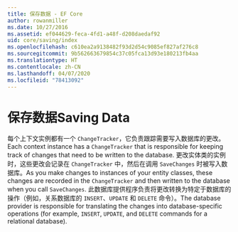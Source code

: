 ```yaml
---
title: 保存数据 - EF Core
author: rowanmiller
ms.date: 10/27/2016
ms.assetid: ef044629-feca-4fd1-a48f-d208daedaf92
uid: core/saving/index
ms.openlocfilehash: c610ea2a9138482f93d2d54c9085ef827af276c8
ms.sourcegitcommit: 9b562663679854c37c05fca13d93e180213fb4aa
ms.translationtype: HT
ms.contentlocale: zh-CN
ms.lasthandoff: 04/07/2020
ms.locfileid: "78413092"
---
```

# <a name="saving-data"></a><span data-ttu-id="3e72e-102">保存数据</span><span class="sxs-lookup"><span data-stu-id="3e72e-102">Saving Data</span></span>

<span data-ttu-id="3e72e-103">每个上下文实例都有一个 `ChangeTracker`，它负责跟踪需要写入数据库的更改。</span><span class="sxs-lookup"><span data-stu-id="3e72e-103">Each context instance has a `ChangeTracker` that is responsible for keeping track of changes that need to be written to the database.</span></span> <span data-ttu-id="3e72e-104">更改实体类的实例时，这些更改会记录在 `ChangeTracker` 中，然后在调用 `SaveChanges` 时被写入数据库。</span><span class="sxs-lookup"><span data-stu-id="3e72e-104">As you make changes to instances of your entity classes, these changes are recorded in the `ChangeTracker` and then written to the database when you call `SaveChanges`.</span></span> <span data-ttu-id="3e72e-105">此数据库提供程序负责将更改转换为特定于数据库的操作（例如，关系数据库的 `INSERT`、`UPDATE` 和 `DELETE` 命令）。</span><span class="sxs-lookup"><span data-stu-id="3e72e-105">The database provider is responsible for translating the changes into database-specific operations (for example, `INSERT`, `UPDATE`, and `DELETE` commands for a relational database).</span></span>
